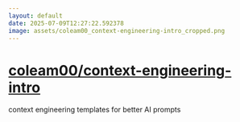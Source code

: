 ```yaml
---
layout: default
date: 2025-07-09T12:27:22.592378
image: assets/coleam00_context-engineering-intro_cropped.png
---
```


# [coleam00/context-engineering-intro](https://github.com/coleam00/context-engineering-intro)

context engineering templates for better AI prompts
